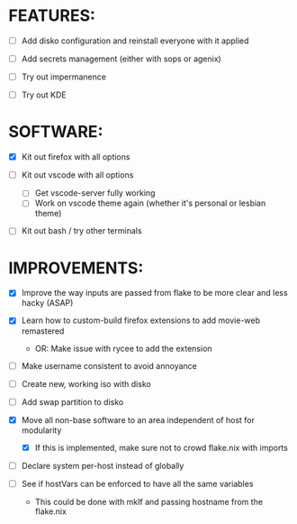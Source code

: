 # FEATURES:
- [ ] Add disko configuration and reinstall everyone with it applied
- [ ] Add secrets management (either with sops or agenix)
- [ ] Try out impermanence

- [ ] Try out KDE


# SOFTWARE:
- [x] Kit out firefox with all options

- [ ] Kit out vscode with all options
    - [ ] Get vscode-server fully working
    - [ ] Work on vscode theme again (whether it's personal or lesbian theme)

- [ ] Kit out bash / try other terminals

# IMPROVEMENTS:
- [x] Improve the way inputs are passed from flake to be more clear and less hacky (ASAP)
- [x] Learn how to custom-build firefox extensions to add movie-web remastered
    - OR: Make issue with rycee to add the extension


- [ ] Make username consistent to avoid annoyance


- [ ] Create new, working iso with disko
- [ ] Add swap partition to disko

- [x] Move all non-base software to an area independent of host for modularity
    - [x] If this is implemented, make sure not to crowd flake.nix with imports

- [ ] Declare system per-host instead of globally
- [ ] See if hostVars can be enforced to have all the same variables
    - This could be done with mkIf and passing hostname from the flake.nix
